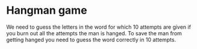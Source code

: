 # Hangman game
We need to guess the letters in the word for which 10 attempts are given if you burn out all the attempts the man is hanged.
To save the man from getting hanged you need to guess the word correctly in 10 attempts.
